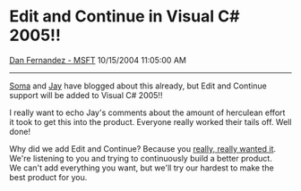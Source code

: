 <div id="page">

# Edit and Continue in Visual C\# 2005\!\!

[Dan Fernandez -
MSFT](https://social.msdn.microsoft.com/profile/Dan%20Fernandez%20-%20MSFT)
10/15/2004 11:05:00 AM

-----

<div id="content">

[Soma](http://blogs.msdn.com/somasegar/archive/2004/10/15/242853.aspx)
and
[Jay](http://blogs.msdn.com/jaybaz_ms/archive/2004/10/15/242884.aspx)
have blogged about this already, but Edit and Continue support will be
added to Visual C\# 2005\!\!

I really want to echo Jay's comments about the amount of herculean
effort it took to get this into the product. Everyone really worked
their tails off. Well done\!

Why did we add Edit and Continue? Because you [really, really wanted
it](http://lab.msdn.microsoft.com/productfeedback/viewFeedback.aspx?feedbackid=bbbf7d31-204c-4a93-af08-fb80328fbe86).
We're listening to you and trying to continuously build a better
product. We can't add everything you want, but we'll try our hardest to
make the best product for you.

</div>

</div>
